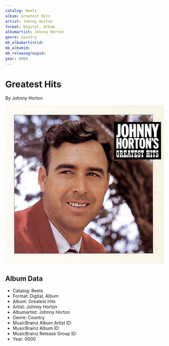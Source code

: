 ```yaml
---
catalog: Beets
album: Greatest Hits
artist: Johnny Horton
format: Digital, Album
albumartist: Johnny Horton
genre: Country
mb_albumartistid: 
mb_albumid: 
mb_releasegroupid: 
year: 0000
---
```


# Greatest Hits

By Johnny Horton

![](../../assets/beetscovers/Johnny_Horton-Greatest_Hits.jpg)

## Album Data

- Catalog: Beets
- Format: Digital, Album
- Album: Greatest Hits
- Artist: Johnny Horton
- Albumartist: Johnny Horton
- Genre: Country
- MusicBrainz Album Artist ID: 
- MusicBrainz Album ID: 
- MusicBrainz Release Group ID: 
- Year: 0000

